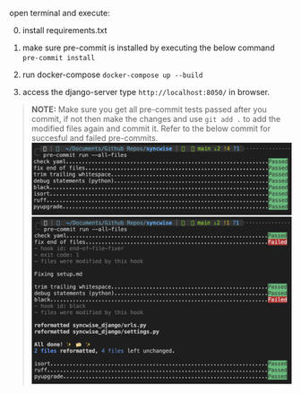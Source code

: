 open terminal and execute:

0. install requirements.txt

1. make sure pre-commit is installed by executing the below command
`pre-commit install`
2. run docker-compose
`docker-compose up --build`
3. access the django-server
type `http://localhost:8050/` in browser.

> **NOTE:** Make sure you get all pre-commit tests passed after you commit, if not then make the changes and use `git add .` to add the modified files again and commit it. Refer to the below commit for succesful and failed pre-commits.
> ![succesful](image.png)
> ![failed](image-1.png)
